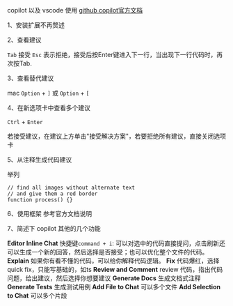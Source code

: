 copilot 以及 vscode 使用
[github copilot官方文档](https://docs.github.com/zh/copilot)

1、安装扩展不再赘述

2、查看建议

`Tab` 接受 `Esc` 表示拒绝，接受后按Enter键进入下一行，当出现下一行代码时，再次按Tab.

3、查看替代建议

mac  `Option` + `]` 或 `Option` + `[`

4、在新选项卡中查看多个建议

`Ctrl` + `Enter`

若接受建议，在建议上方单击"接受解决方案"，若要拒绝所有建议，直接关闭选项卡

5、从注释生成代码建议

举列
```
// find all images without alternate text
// and give them a red border
function process() {}
```

6、使用框架
参考官方文档说明

7、简述下 copilot 其他的几个功能

**Editor Inline Chat** 快捷键`command + i`: 可以对选中的代码直接提问，点击刷新还可以生成一个新的回答，然后选择是否接受；也可以优化整个文件的代码。
**Explain** 如果你有看不懂的代码，可以给你解释代码逻辑。
**Fix** 代码爆红，选择quick fix，只能写基础的，如ts
**Review and Comment** review 代码，指出代码问题，给出建议，然后选择你想要建议
**Generate Docs** 生成文档式注释
**Generate Tests** 生成测试用例
**Add File to Chat** 可以多个文件
**Add Selection to Chat** 可以多个片段


